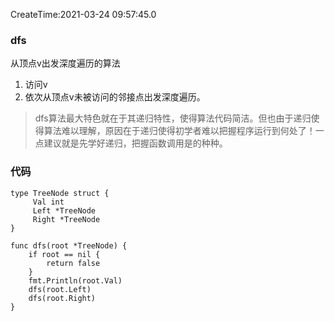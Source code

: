 CreateTime:2021-03-24 09:57:45.0

### dfs


从顶点v出发深度遍历的算法
1. 访问v
2. 依次从顶点v未被访问的邻接点出发深度遍历。

>dfs算法最大特色就在于其递归特性，使得算法代码简洁。但也由于递归使得算法难以理解，原因在于递归使得初学者难以把握程序运行到何处了！一点建议就是先学好递归，把握函数调用是的种种。


### 代码

```
type TreeNode struct {
     Val int
     Left *TreeNode
     Right *TreeNode
}

func dfs(root *TreeNode) {
	if root == nil {
		return false
	}
	fmt.Println(root.Val)
	dfs(root.Left)
	dfs(root.Right)
}
```
